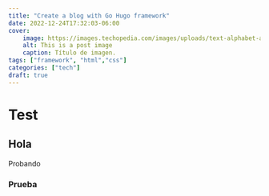```yaml
---
title: "Create a blog with Go Hugo framework"
date: 2022-12-24T17:32:03-06:00
cover:
    image: https://images.techopedia.com/images/uploads/text-alphabet-ampersand.jpg?w=800&h=0&mode=max&quality=70&scale=both 
    alt: This is a post image
    caption: Título de imagen.
tags: ["framework", "html","css"]
categories: ["tech"]
draft: true
---
```

# Test

## Hola

Probando


### Prueba